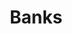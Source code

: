 ---
title: 'Banks'
breadcrumb_title: "Banks"
layout: 'block'
meta_title: 'Banks - MultiSafepay Docs'
meta_description: "The MultiSafepay Documentation Center presents all relevant information about our Plugins and API. You can also find support pages for payment methods, tools and general questions as well as the contact details of our Support and Integration Teams."
logo: '/svgs/Banks.svg'
short_description: 'Accept payments on your website from a wide range of well known banking solutions.'
weight: 10
---